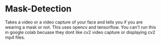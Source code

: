 # Mask-Detection
Takes a video or a video capture  of your face and tells you if you are wearing a mask or not. This uses opencv and tensorflow. You can't run this in google colab becuase they dont like cv2 video capture or displaying cv2 mp4 files.
